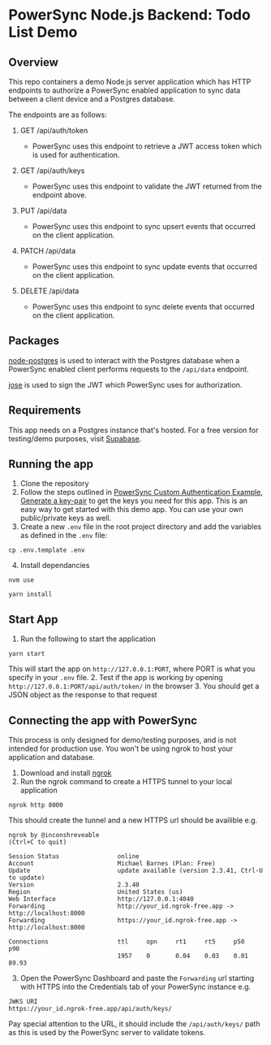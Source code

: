 # PowerSync Node.js Backend: Todo List Demo

## Overview
This repo containers a demo Node.js server application which has HTTP endpoints to authorize a PowerSync enabled application to sync data between a client device and a Postgres database.

The endpoints are as follows:

1. GET /api/auth/token

   - PowerSync uses this endpoint to retrieve a JWT access token which is used for authentication. 

2. GET /api/auth/keys

   - PowerSync uses this endpoint to validate the JWT returned from the endpoint above.

3. PUT /api/data

   - PowerSync uses this endpoint to sync upsert events that occurred on the client application.

4. PATCH /api/data

   - PowerSync uses this endpoint to sync update events that occurred on the client application.

5. DELETE /api/data

    - PowerSync uses this endpoint to sync delete events that occurred on the client application.

## Packages
[node-postgres](https://github.com/brianc/node-postgres)  is used to interact with the Postgres database when a PowerSync enabled client performs requests to the `/api/data` endpoint.

[jose](https://github.com/panva/jose) is used to sign the JWT which PowerSync uses for authorization.

## Requirements
This app needs on a Postgres instance that's hosted. For a free version for testing/demo purposes, visit [Supabase](https://supabase.com/).

## Running the app
1. Clone the repository
2. Follow the steps outlined in [PowerSync Custom Authentication Example](https://github.com/journeyapps/powersync-jwks-example), [Generate a key-pair](https://github.com/journeyapps/powersync-jwks-example#1-generate-a-key-pair) to get the keys you need for this app. This is an easy way to get started with this demo app. You can use your own public/private keys as well.
3. Create a new `.env` file in the root project directory and add the variables as defined in the `.env` file:
```shell
cp .env.template .env
```
4. Install dependancies
```shell
nvm use
```
```shell
yarn install
```
## Start App
1. Run the following to start the application
```shell
yarn start
```
This will start the app on `http://127.0.0.1:PORT`, where PORT is what you specify in your `.env` file.
2. Test if the app is working by opening `http://127.0.0.1:PORT/api/auth/token/` in the browser
3. You should get a JSON object as the response to that request

## Connecting the app with PowerSync
This process is only designed for demo/testing purposes, and is not intended for production use. You won't be using ngrok to host your application and database.
1. Download and install [ngrok](https://ngrok.com/)
2. Run the ngrok command to create a HTTPS tunnel to your local application
```shell
ngrok http 8000
```
This should create the tunnel and a new HTTPS url should be availible e.g.
```shell
ngrok by @inconshreveable                                                                                                                  (Ctrl+C to quit)

Session Status                online
Account                       Michael Barnes (Plan: Free)
Update                        update available (version 2.3.41, Ctrl-U to update)
Version                       2.3.40
Region                        United States (us)
Web Interface                 http://127.0.0.1:4040
Forwarding                    http://your_id.ngrok-free.app -> http://localhost:8000
Forwarding                    https://your_id.ngrok-free.app -> http://localhost:8000

Connections                   ttl     opn     rt1     rt5     p50     p90
                              1957    0       0.04    0.03    0.01    89.93
```
3. Open the PowerSync Dashboard and paste the `Forwarding` url starting with HTTPS into the Credentials tab of your PowerSync instance e.g.
```
JWKS URI 
https://your_id.ngrok-free.app/api/auth/keys/
```
Pay special attention to the URL, it should include the `/api/auth/keys/` path as this is used by the PowerSync server to validate tokens.
